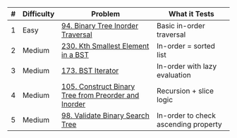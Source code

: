 | # | Difficulty | Problem                                                                                                                                          | What it Tests                        |
|---|------------|--------------------------------------------------------------------------------------------------------------------------------------------------|--------------------------------------|
| 1 | Easy       | [94. Binary Tree Inorder Traversal](https://leetcode.com/problems/binary-tree-inorder-traversal/)                                                | Basic in-order traversal             |
| 2 | Medium     | [230. Kth Smallest Element in a BST](https://leetcode.com/problems/kth-smallest-element-in-a-bst/)                                               | In-order = sorted list               |
| 3 | Medium     | [173. BST Iterator](https://leetcode.com/problems/binary-search-tree-iterator/)                                                                  | In-order with lazy evaluation        |
| 4 | Medium     | [105. Construct Binary Tree from Preorder and Inorder](https://leetcode.com/problems/construct-binary-tree-from-preorder-and-inorder-traversal/) | Recursion + slice logic              |
| 5 | Medium     | [98. Validate Binary Search Tree](https://leetcode.com/problems/validate-binary-search-tree/)                                                    | In-order to check ascending property |
